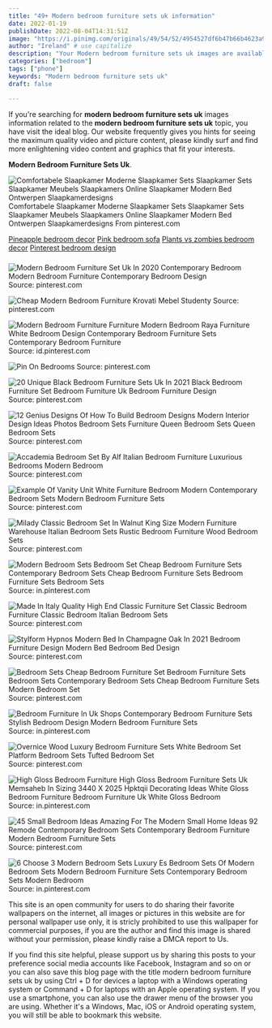 ```yaml
---
title: "49+ Modern bedroom furniture sets uk information"
date: 2022-01-19
publishDate: 2022-08-04T14:31:51Z
image: "https://i.pinimg.com/originals/49/54/52/4954527df6b47b66b4623a965443f8cb.jpg"
author: "Ireland" # use capitalize
description: "Your Modern bedroom furniture sets uk images are available in this site. Modern bedroom furniture sets uk are a topic that is being searched for and liked by netizens today. You can Get the Modern bedroom furniture sets uk files here. Download all royalty-free photos."
categories: ["bedroom"]
tags: ["phone"]
keywords: "Modern bedroom furniture sets uk"
draft: false

---
```


If you're searching for **modern bedroom furniture sets uk** images information related to the **modern bedroom furniture sets uk** topic, you have visit the ideal  blog.  Our website frequently  gives you  hints  for seeing  the maximum  quality video and picture  content, please kindly surf and find more enlightening video content and graphics  that fit your interests.

**Modern Bedroom Furniture Sets Uk**. 

![Comfortabele Slaapkamer Moderne Slaapkamer Sets Slaapkamer Sets Slaapkamer Meubels Slaapkamers Online Slaapkamer Modern Bed Ontwerpen Slaapkamerdesigns](https://i.pinimg.com/originals/55/92/3d/55923d8b07eac59642f3410910b67025.jpg "Comfortabele Slaapkamer Moderne Slaapkamer Sets Slaapkamer Sets Slaapkamer Meubels Slaapkamers Online Slaapkamer Modern Bed Ontwerpen Slaapkamerdesigns")
Comfortabele Slaapkamer Moderne Slaapkamer Sets Slaapkamer Sets Slaapkamer Meubels Slaapkamers Online Slaapkamer Modern Bed Ontwerpen Slaapkamerdesigns From pinterest.com

[Pineapple bedroom decor](/pineapple-bedroom-decor/)
[Pink bedroom sofa](/pink-bedroom-sofa/)
[Plants vs zombies bedroom decor](/plants-vs-zombies-bedroom-decor/)
[Pinterest bedroom design](/pinterest-bedroom-design/)



### 

 


![Modern Bedroom Furniture Set Uk In 2020 Contemporary Bedroom Modern Bedroom Furniture Contemporary Bedroom Design](https://i.pinimg.com/564x/23/d6/cd/23d6cd80f3994547f7ae4aafbc121163.jpg "Modern Bedroom Furniture Set Uk In 2020 Contemporary Bedroom Modern Bedroom Furniture Contemporary Bedroom Design")
Source: pinterest.com

 

![Cheap Modern Bedroom Furniture Krovati Mebel Studenty](https://i.pinimg.com/originals/f1/8b/3c/f18b3c434c1c986c0c060e62d71a9159.jpg "Cheap Modern Bedroom Furniture Krovati Mebel Studenty")
Source: pinterest.com

 

![Modern Bedroom Furniture Furniture Modern Bedroom Raya Furniture White Bedroom Design Contemporary Bedroom Furniture Sets Contemporary Bedroom Furniture](https://i.pinimg.com/736x/20/2a/fa/202afa233c23e7cc9b8e596e6d19da46.jpg "Modern Bedroom Furniture Furniture Modern Bedroom Raya Furniture White Bedroom Design Contemporary Bedroom Furniture Sets Contemporary Bedroom Furniture")
Source: id.pinterest.com

 

![Pin On Bedrooms](https://i.pinimg.com/originals/d0/9b/0f/d09b0f8999b571fa38e2d349b27c9047.jpg "Pin On Bedrooms")
Source: pinterest.com

 

![20 Unique Black Bedroom Furniture Sets Uk In 2021 Black Bedroom Furniture Set Bedroom Furniture Uk Bedroom Furniture Design](https://i.pinimg.com/originals/78/33/7d/78337df86cfcd8af6f839236ba6b1e21.png "20 Unique Black Bedroom Furniture Sets Uk In 2021 Black Bedroom Furniture Set Bedroom Furniture Uk Bedroom Furniture Design")
Source: pinterest.com

 

![12 Genius Designs Of How To Build Bedroom Designs Modern Interior Design Ideas Photos Bedroom Sets Furniture Queen Bedroom Sets Queen Bedroom Sets](https://i.pinimg.com/originals/fb/09/73/fb097332abe4ec90b8bb60be75dad5fa.jpg "12 Genius Designs Of How To Build Bedroom Designs Modern Interior Design Ideas Photos Bedroom Sets Furniture Queen Bedroom Sets Queen Bedroom Sets")
Source: pinterest.com

 

![Accademia Bedroom Set By Alf Italian Bedroom Furniture Luxurious Bedrooms Modern Bedroom](https://i.pinimg.com/736x/27/83/01/278301b134af3a5736fe4f0b2a5cabba--contemporary-bedroom-bedroom-sets.jpg "Accademia Bedroom Set By Alf Italian Bedroom Furniture Luxurious Bedrooms Modern Bedroom")
Source: pinterest.com

 

![Example Of Vanity Unit White Furniture Bedroom Modern Contemporary Bedroom Sets Modern Bedroom Furniture Sets](https://i.pinimg.com/originals/1a/f6/c3/1af6c37352d79f729f299966c0c70073.jpg "Example Of Vanity Unit White Furniture Bedroom Modern Contemporary Bedroom Sets Modern Bedroom Furniture Sets")
Source: pinterest.com

 

![Milady Classic Bedroom Set In Walnut King Size Modern Furniture Warehouse Italian Bedroom Sets Rustic Bedroom Furniture Wood Bedroom Sets](https://i.pinimg.com/originals/33/d5/c1/33d5c109afe574d4d6da4e77d6cee97c.jpg "Milady Classic Bedroom Set In Walnut King Size Modern Furniture Warehouse Italian Bedroom Sets Rustic Bedroom Furniture Wood Bedroom Sets")
Source: pinterest.com

 

![Modern Bedroom Sets Bedroom Set Cheap Bedroom Furniture Sets Contemporary Bedroom Sets Cheap Bedroom Furniture Sets Bedroom Furniture Sets Bedroom Sets](https://i.pinimg.com/originals/af/ba/a9/afbaa963cf3af02864a4aed1a8add027.jpg "Modern Bedroom Sets Bedroom Set Cheap Bedroom Furniture Sets Contemporary Bedroom Sets Cheap Bedroom Furniture Sets Bedroom Furniture Sets Bedroom Sets")
Source: in.pinterest.com

 

![Made In Italy Quality High End Classic Furniture Set Classic Bedroom Furniture Classic Bedroom Italian Bedroom Sets](https://i.pinimg.com/474x/3c/b5/e6/3cb5e6d3d092e3b7ccab706755e73a59.jpg "Made In Italy Quality High End Classic Furniture Set Classic Bedroom Furniture Classic Bedroom Italian Bedroom Sets")
Source: pinterest.com

 

![Stylform Hypnos Modern Bed In Champagne Oak In 2021 Bedroom Furniture Design Modern Bed Bedroom Bed Design](https://i.pinimg.com/originals/a5/43/de/a543de3a761a5a11384a5b4dd5792581.jpg "Stylform Hypnos Modern Bed In Champagne Oak In 2021 Bedroom Furniture Design Modern Bed Bedroom Bed Design")
Source: pinterest.com

 

![Bedroom Sets Cheap Bedroom Furniture Set Bedroom Furniture Sets Bedroom Sets Contemporary Bedroom Sets Cheap Bedroom Furniture Sets Modern Bedroom Set](https://i.pinimg.com/originals/65/66/e4/6566e4c4043bbad321528faac7757fa4.jpg "Bedroom Sets Cheap Bedroom Furniture Set Bedroom Furniture Sets Bedroom Sets Contemporary Bedroom Sets Cheap Bedroom Furniture Sets Modern Bedroom Set")
Source: pinterest.com

 

![Bedroom Furniture In Uk Shops Contemporary Bedroom Furniture Sets Stylish Bedroom Design Modern Bedroom Furniture Sets](https://i.pinimg.com/originals/35/07/1b/35071ba34f6747fca0fd369b9c25c28e.jpg "Bedroom Furniture In Uk Shops Contemporary Bedroom Furniture Sets Stylish Bedroom Design Modern Bedroom Furniture Sets")
Source: in.pinterest.com

 

![Overnice Wood Luxury Bedroom Furniture Sets White Bedroom Set Platform Bedroom Sets Tufted Bedroom Set](https://i.pinimg.com/originals/82/08/d1/8208d1e699d0ad718e736d89e219b679.jpg "Overnice Wood Luxury Bedroom Furniture Sets White Bedroom Set Platform Bedroom Sets Tufted Bedroom Set")
Source: pinterest.com

 

![High Gloss Bedroom Furniture High Gloss Bedroom Furniture Sets Uk Memsaheb In Sizing 3440 X 2025 Hpktqii Decorating Ideas White Gloss Bedroom Furniture Bedroom Furniture Uk White Gloss Bedroom](https://i.pinimg.com/564x/16/fb/5e/16fb5e76444f6f8cb629ff18c1cf588b.jpg "High Gloss Bedroom Furniture High Gloss Bedroom Furniture Sets Uk Memsaheb In Sizing 3440 X 2025 Hpktqii Decorating Ideas White Gloss Bedroom Furniture Bedroom Furniture Uk White Gloss Bedroom")
Source: in.pinterest.com

 

![45 Small Bedroom Ideas Amazing For The Modern Small Home Ideas 92 Remode Contemporary Bedroom Sets Contemporary Bedroom Furniture Modern Bedroom Furniture Sets](https://i.pinimg.com/originals/52/58/bf/5258bf56213a7b77da787027960c2881.jpg "45 Small Bedroom Ideas Amazing For The Modern Small Home Ideas 92 Remode Contemporary Bedroom Sets Contemporary Bedroom Furniture Modern Bedroom Furniture Sets")
Source: pinterest.com

 

![6 Choose 3 Modern Bedroom Sets Luxury Es Bedroom Sets Of Modern Bedroom Sets Modern Bedroom Furniture Sets Contemporary Bedroom Sets Modern Bedroom](https://i.pinimg.com/originals/49/54/52/4954527df6b47b66b4623a965443f8cb.jpg "6 Choose 3 Modern Bedroom Sets Luxury Es Bedroom Sets Of Modern Bedroom Sets Modern Bedroom Furniture Sets Contemporary Bedroom Sets Modern Bedroom")
Source: in.pinterest.com

 

This site is an open community for users to do sharing their favorite wallpapers on the internet, all images or pictures in this website are for personal wallpaper use only, it is stricly prohibited to use this wallpaper for commercial purposes, if you are the author and find this image is shared without your permission, please kindly raise a DMCA report to Us.

If you find this site helpful, please support us by sharing this posts to your preference social media accounts like Facebook, Instagram and so on or you can also save this blog page with the title modern bedroom furniture sets uk by using Ctrl + D for devices a laptop with a Windows operating system or Command + D for laptops with an Apple operating system. If you use a smartphone, you can also use the drawer menu of the browser you are using. Whether it's a Windows, Mac, iOS or Android operating system, you will still be able to bookmark this website.
